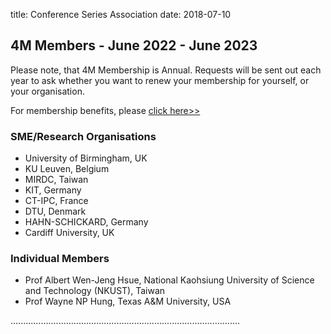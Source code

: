 title: Conference Series Association 
date: 2018-07-10

## 4M Members - June 2022 - June 2023

Please note, that 4M Membership is Annual. Requests will be sent out each year to ask whether you want to renew your membership for yourself, or your organisation.

For membership benefits, please <a href="/join4m.html">click here>></a> 

### SME/Research Organisations

 - University of Birmingham, UK
 - KU Leuven, Belgium
 - MIRDC, Taiwan
 - KIT, Germany
 - CT-IPC, France
 - DTU, Denmark
 - HAHN-SCHICKARD, Germany
 - Cardiff University, UK

### Individual Members

 - Prof Albert Wen-Jeng Hsue, National Kaohsiung University of Science and Technology (NKUST), Taiwan
 - Prof Wayne NP Hung, Texas A&M University, USA

...........................................................................................
